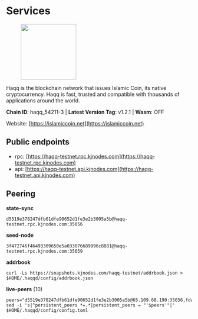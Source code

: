 # Services

<figure><img src="https://raw.githubusercontent.com/kj89/testnet_manuals/main/pingpub/logos/haqq.png" width="150" alt=""><figcaption></figcaption></figure>

Haqq is the blockchain network that issues Islamic Coin,  its native cryptocurrency. Haqq is fast, trusted and  compatible with thousands of applications around the world.

**Chain ID**: haqq_54211-3 | **Latest Version Tag**: v1.2.1 | **Wasm**: OFF

Website: [https://islamiccoin.net](https://islamiccoin.net)


## Public endpoints

* rpc: [https://haqq-testnet.rpc.kjnodes.com](https://haqq-testnet.rpc.kjnodes.com)
* api: [https://haqq-testnet.api.kjnodes.com](https://haqq-testnet.api.kjnodes.com)

## Peering

**state-sync**

```
d5519e378247dfb61dfe90652d1fe3e2b3005a5b@haqq-testnet.rpc.kjnodes.com:35656
```

**seed-node**

```
3f472746f46493309650e5a033076689996c8881@haqq-testnet.rpc.kjnodes.com:35659
```

**addrbook**
```
curl -Ls https://snapshots.kjnodes.com/haqq-testnet/addrbook.json > $HOME/.haqqd/config/addrbook.json
```

**live-peers** (10)
```
peers="d5519e378247dfb61dfe90652d1fe3e2b3005a5b@65.109.68.190:35656,fda90bdc36cc35d6a0a74e5de240bcaee72e52bf@195.201.165.123:20116,adce9d7f72360f6d66c4248b8db8de151b877130@167.235.132.152:26656,ec8a285e36888bd3134266b8ba668b48c327e6bf@142.132.202.50:36656,c24284f77f42a7a9d40f15e67e19bfe64320b5d3@162.55.36.64:26656,0c0e74c0550f5c394537f81617a6fd8480381654@94.130.142.27:36656,562a589b82682f695344bc4a9d7a2fcb5a5a4d80@65.21.60.82:26656,24da98830276fb0b4fc209cfcaf0cc3a287e1bdd@135.181.222.179:26656,ffc8b0dbe8eea3083320cdc014cc6ce8f60e5096@5.161.80.30:12656,ed145a35b436878c1f1c10634bd18600f3696e17@95.217.181.142:26656"
sed -i 's|^persistent_peers *=.*|persistent_peers = "'$peers'"|' $HOME/.haqqd/config/config.toml
```
